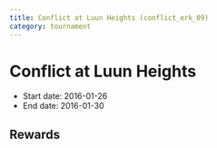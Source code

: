 ```yaml
---
title: Conflict at Luun Heights (conflict_erk_09)
category: tournament
---
```

# Conflict at Luun Heights

  * Start date: 2016-01-26
  * End date: 2016-01-30

## Rewards

